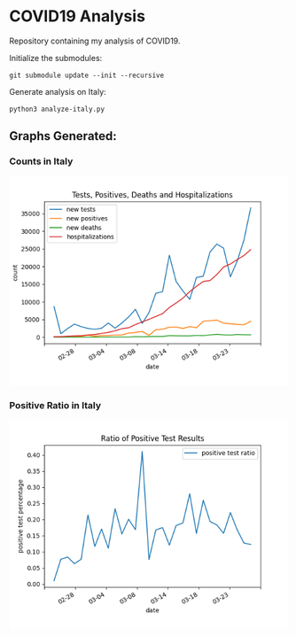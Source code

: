 COVID19 Analysis
================

Repository containing my analysis of COVID19.

Initialize the submodules:

```
git submodule update --init --recursive
```

Generate analysis on Italy:

```
python3 analyze-italy.py
```

## Graphs Generated:

### Counts in Italy
![Counts in Italy](/graphs/counts.png)

### Positive Ratio in Italy
![Counts in Italy](/graphs/test-ratios.png)